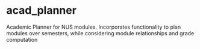 # acad_planner
Academic Planner for NUS modules. Incorporates functionality to plan modules over semesters, while considering module relationships and grade computation
